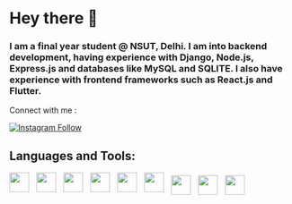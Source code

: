 # Hey there 👋

### I am a final year student @ NSUT, Delhi. I am into backend development, having experience with Django, Node.js, Express.js and databases like MySQL and SQLITE. I also have experience with frontend frameworks such as React.js and Flutter. 

Connect with me : 

 [![Instagram Follow](https://img.shields.io/badge/Nikhil_vashisht-222222?style=for-the-badge&logo=Instagram)](https://www.instagram.com/nikhil_vashisht/) 

## Languages and Tools:
 
 <img width="35px" align="left" style="padding-right:10px;" src="https://cdn.jsdelivr.net/gh/devicons/devicon/icons/flutter/flutter-original.svg" />
 <img width="35px" align="left" style="padding-right:10px;" src="https://cdn.jsdelivr.net/gh/devicons/devicon/icons/react/react-original.svg" />
<img width="35px" align="left" style="padding-right:10px;" src="https://cdn.jsdelivr.net/gh/devicons/devicon/icons/nodejs/nodejs-original.svg" />
<img  width="35px" align="left" style="padding-right:10px;" src="https://cdn.jsdelivr.net/gh/devicons/devicon/icons/html5/html5-original.svg" />
 <img  width="35px" align="left" style="padding-right:10px;" src="https://cdn.jsdelivr.net/gh/devicons/devicon/icons/tailwindcss/tailwindcss-plain.svg" />
 <img   width="35px" align="left" style="padding-right:10px;" src="https://cdn.jsdelivr.net/gh/devicons/devicon/icons/firebase/firebase-plain.svg" />
<img   width="35px" align="left" style="padding-right:10px; padding-top:5px;" src="https://cdn.jsdelivr.net/gh/devicons/devicon/icons/javascript/javascript-plain.svg" />
<img width="35px" align="left" style="padding-right:10px; padding-top:5px;" src="https://cdn.jsdelivr.net/gh/devicons/devicon/icons/java/java-original.svg" />
 <img width="35px" align="left" style="padding-right:10px; padding-top:5px;" src="https://cdn.jsdelivr.net/gh/devicons/devicon/icons/dart/dart-plain.svg" />
          

          
           
          
          

<!--
**nikhilvashisht/nikhilvashisht** is a ✨ _special_ ✨ repository because its `README.md` (this file) appears on your GitHub profile.

Here are some ideas to get you started:

- 🔭 I’m currently working on ...
- 🌱 I’m currently learning ...
- 👯 I’m looking to collaborate on ...
- 🤔 I’m looking for help with ...
- 💬 Ask me about ...
- 📫 How to reach me: ...
- 😄 Pronouns: ...
- ⚡ Fun fact: ...
-->
